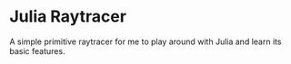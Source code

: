 Julia Raytracer
===============

A simple primitive raytracer for me to play around with Julia and learn its
basic features.
